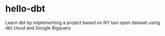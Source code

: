 # hello-dbt
Learn dbt by implementing a project based on NY taxi open dataset using dbt cloud and Google Bigquery
